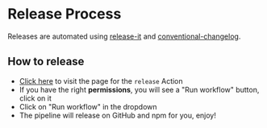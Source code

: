 # Release Process

Releases are automated using
[release-it](https://github.com/release-it/release-it/) and
[conventional-changelog](https://github.com/release-it/conventional-changelog).

## How to release

- [Click here](https://github.com/qonto/ember-autofocus-modifier/actions/workflows/release.yml) to visit the page for the `release` Action
- If you have the right **permissions**, you will see a "Run workflow" button, click on it
- Click on "Run workflow" in the dropdown
- The pipeline will release on GitHub and npm for you, enjoy!
